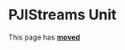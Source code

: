 # PJIStreams Unit

This page has [**moved**](https://lib-docs.delphidabbler.com/Streams/3/API/PJIStreams)